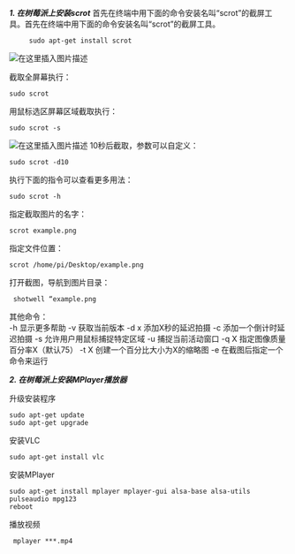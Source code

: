 
 ***1. 在树莓派上安装scrot***
      首先在终端中用下面的命令安装名叫“scrot”的截屏工具。首先在终端中用下面的命令安装名叫“scrot”的截屏工具。

	
         sudo apt-get install scrot
      
![在这里插入图片描述](https://img-blog.csdn.net/20181006190259937?watermark/2/text/aHR0cHM6Ly9ibG9nLmNzZG4ubmV0L3dlaXhpbl80MzAzMDg5Nw==/font/5a6L5L2T/fontsize/400/fill/I0JBQkFCMA==/dissolve/70)      

  截取全屏幕执行：
	
    sudo scrot

   用鼠标选区屏幕区域截取执行：
	
    sudo scrot -s
![在这里插入图片描述](https://img-blog.csdn.net/20181006190010647?watermark/2/text/aHR0cHM6Ly9ibG9nLmNzZG4ubmV0L3dlaXhpbl80MzAzMDg5Nw==/font/5a6L5L2T/fontsize/400/fill/I0JBQkFCMA==/dissolve/70)
 10秒后截取，参数可以自定义：
	
    sudo scrot -d10


执行下面的指令可以查看更多用法：
	
    sudo scrot -h
    
   指定截取图片的名字：
   
    scrot example.png 
   指定文件位置：
   
    scrot /home/pi/Desktop/example.png
   打开截图，导航到图片目录：
   
     shotwell “example.png 


  其他命令：     
-h 显示更多帮助 
-v 获取当前版本 
-d x 添加X秒的延迟拍摄 
-c 添加一个倒计时延迟拍摄 
-s 允许用户用鼠标捕捉特定区域 
-u 捕捉当前活动窗口 
-q X 指定图像质量百分率X（默认75） 
-t X 创建一个百分比大小为X的缩略图 
-e 在截图后指定一个命令来运行 



   ***2. 在树莓派上安装MPlayer播放器***
   
   升级安装程序
   
    sudo apt-get update
    sudo apt-get upgrade
   安装VLC
   
    sudo apt-get install vlc
  安装MPlayer

    sudo apt-get install mplayer mplayer-gui alsa-base alsa-utils pulseaudio mpg123
    reboot  
  播放视频
 
     mplayer ***.mp4
   
